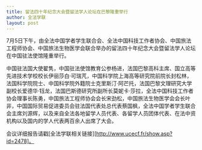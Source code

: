 ```yaml
---
title: 留法四十年纪念大会暨留法学人论坛在巴黎隆重举行
author: 全法学联
layout: post
---
```


7月5日下午，由全法中国学者学生联合会、全法中国科技工作者协会、中国旅法工程师协会、中国旅法生物医学会联合举办的留法四十年纪念大会暨留法学人论坛在中国驻法使馆隆重举行。

中国驻法国大使翟隽，中国驻法使馆教育公参杨进，法国巴黎高科主席、国立高等先进技术学校校长伊丽莎白·可瑞芃，中国科学院上海高等研究院前院长封松林，法国科学院院士、中国科学院外籍院士克里斯汀·阿芒托，法国巴黎文理研究大学副校长爱德华·钰龙，法国巴斯德研究所副所长莫妮卡·莎拉，全法中国科技工作者协会理事长陈勇，中国旅法工程师协会会长宋劲松，中国旅法生物医学会会长叶非，中国国际贸易促进委员会驻法国代表处总代表蔡国枫，全法中国学者学生联合会主席刘源辉，以及来自全法各地留学人员代表、各留学人员团体代表、在法中资机构以及国内的学人代表两百余人出席了大会。

会议详细报告请戳[全法学联相关链接][http://www.ucecf.fr/show.asp?id=2478]。
